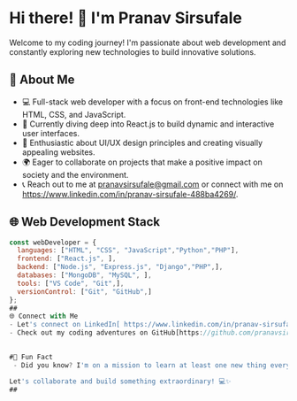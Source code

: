 # Hi there! 👋 I'm Pranav Sirsufale

Welcome to my coding journey! I'm passionate about web development and constantly exploring new technologies to build innovative solutions.

## 🚀 About Me

- 💻 Full-stack web developer with a focus on front-end technologies like HTML, CSS, and JavaScript.
- 🌱 Currently diving deep into React.js to build dynamic and interactive user interfaces.
- 🎨 Enthusiastic about UI/UX design principles and creating visually appealing websites.
- 🌍 Eager to collaborate on projects that make a positive impact on society and the environment.
- 📞 Reach out to me at pranavsirsufale@gmail.com or connect with me on https://www.linkedin.com/in/pranav-sirsufale-488ba4269/.

## 🌐 Web Development Stack


```javascript
const webDeveloper = {
  languages: ["HTML", "CSS", "JavaScript","Python","PHP"],
  frontend: ["React.js", ],
  backend: ["Node.js", "Express.js", "Django","PHP",],
  databases: ["MongoDB", "MySQL", ],
  tools: ["VS Code", "Git",],
  versionControl: ["Git", "GitHub",]
};
##
🌐 Connect with Me
- Let's connect on LinkedIn[ https://www.linkedin.com/in/pranav-sirsufale-488ba4269/]!
- Check out my coding adventures on GitHub[https://github.com/pranavsirsufale]!

  
#🌟 Fun Fact
 - Did you know? I'm on a mission to learn at least one new thing every day. Join me in this exciting quest for knowledge!

Let's collaborate and build something extraordinary! 💻✨
##




